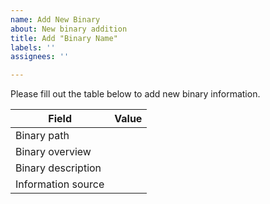 ```yaml
---
name: Add New Binary
about: New binary addition
title: Add "Binary Name"
labels: ''
assignees: ''

---
```


Please fill out the table below to add new binary information.

| Field  | Value |
| ------------- | ------------- |
| Binary path  |   |
| Binary overview  |   |
| Binary description  |   |
| Information source  |   |
